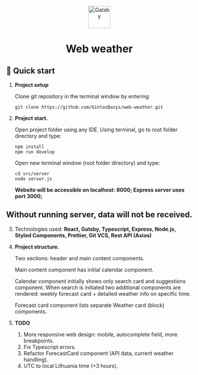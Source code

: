 <p align="center">
  <a href="https://www.gatsbyjs.com/?utm_source=starter&utm_medium=readme&utm_campaign=minimal-starter">
    <img alt="Gatsby" src="https://www.gatsbyjs.com/Gatsby-Monogram.svg" width="60" />
  </a>
</p>
<h1 align="center">
  Web weather
</h1>

## 🚀 Quick start

1.  **Project setup**

    Clone git repository in the terminal window by entering:

    ```shell
    git clone https://github.com/GintasBazys/web-weather.git
    ```

2.  **Project start.**

    Open project folder using any IDE. Using terminal, go to root folder directory and type:

    ```shell
    npm install
    npm run develop
    ```

    Open new terminal window (root folder directory) and type:

    ```shell
    cd src/server
    node server.js
    ```

    <b>Website will be accessible on localhost: 8000; Express server uses port 3000;</b>

## Without running server, data will not be received.

3.  Technologies used: <b>React, Gatsby, Typescript, Express, Node.js, Styled Components, Prettier, Git VCS, Rest API (Axios)</b>

4.  **Project structure.**

    Two sections: header and main content components.

    Main content component has initial calendar component.

    Calendar component initially shows only search card and suggestions component. When search is initiated two additional components are rendered: weekly forecast card + detailed weather info on specific time.

    Forecast card component lists separate Weather card (block) components.

5.  **TODO**

    1. More responsive web design: mobile, autocomplete field, more breakpoints.
    2. Fix Typescript errors.
    3. Refactor ForecastCard component (API data, current weather handling).
    4. UTC to local Lithuania time (+3 hours).
